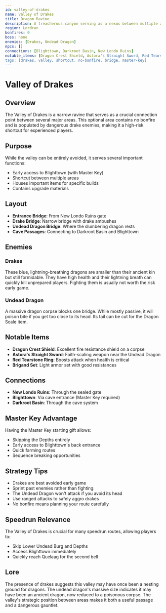 ```yaml
---
id: valley-of-drakes
name: Valley of Drakes
title: Dragon Ravine
description: A treacherous canyon serving as a nexus between multiple areas, inhabited by hostile drakes and an undead dragon
region: Lordran
bonfires: 0
boss: none
enemies: [Drakes, Undead Dragon]
npcs: []
connections: [Blighttown, Darkroot Basin, New Londo Ruins]
notable_items: [Dragon Crest Shield, Astora's Straight Sword, Red Tearstone Ring, Brigand Set]
tags: [drakes, valley, shortcut, no-bonfire, bridge, master-key]
---
```


# Valley of Drakes

## Overview
The Valley of Drakes is a narrow ravine that serves as a crucial connection point between several major areas. This optional area contains no bonfire and is populated by dangerous drake enemies, making it a high-risk shortcut for experienced players.

## Purpose
While the valley can be entirely avoided, it serves several important functions:
- Early access to Blighttown (with Master Key)
- Shortcut between multiple areas
- Houses important items for specific builds
- Contains upgrade materials

## Layout
- **Entrance Bridge**: From New Londo Ruins gate
- **Drake Bridge**: Narrow bridge with drake ambushes
- **Undead Dragon Bridge**: Where the slumbering dragon rests
- **Cave Passages**: Connecting to Darkroot Basin and Blighttown

## Enemies

### Drakes
These blue, lightning-breathing dragons are smaller than their ancient kin but still formidable. They have high health and their lightning breath can quickly kill unprepared players. Fighting them is usually not worth the risk early game.

### Undead Dragon
A massive dragon corpse blocks one bridge. While mostly passive, it will poison bite if you get too close to its head. Its tail can be cut for the Dragon Scale item.

## Notable Items
- **Dragon Crest Shield**: Excellent fire resistance shield on a corpse
- **Astora's Straight Sword**: Faith-scaling weapon near the Undead Dragon
- **Red Tearstone Ring**: Boosts attack when health is critical
- **Brigand Set**: Light armor set with good resistances

## Connections
- **New Londo Ruins**: Through the sealed gate
- **Blighttown**: Via cave entrance (Master Key required)
- **Darkroot Basin**: Through the cave system

## Master Key Advantage
Having the Master Key starting gift allows:
- Skipping the Depths entirely
- Early access to Blighttown's back entrance
- Quick farming routes
- Sequence breaking opportunities

## Strategy Tips
- Drakes are best avoided early game
- Sprint past enemies rather than fighting
- The Undead Dragon won't attack if you avoid its head
- Use ranged attacks to safely aggro drakes
- No bonfire means planning your route carefully

## Speedrun Relevance
The Valley of Drakes is crucial for many speedrun routes, allowing players to:
- Skip Lower Undead Burg and Depths
- Access Blighttown immediately
- Quickly reach Quelaag for the second bell

## Lore
The presence of drakes suggests this valley may have once been a nesting ground for dragons. The undead dragon's massive size indicates it may have been an ancient dragon, now reduced to a poisonous corpse. The valley's strategic position between areas makes it both a useful passage and a dangerous gauntlet.